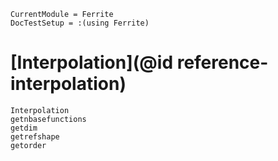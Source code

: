 ```@meta
CurrentModule = Ferrite
DocTestSetup = :(using Ferrite)
```

# [Interpolation](@id reference-interpolation)

```@docs
Interpolation
getnbasefunctions
getdim
getrefshape
getorder
```
